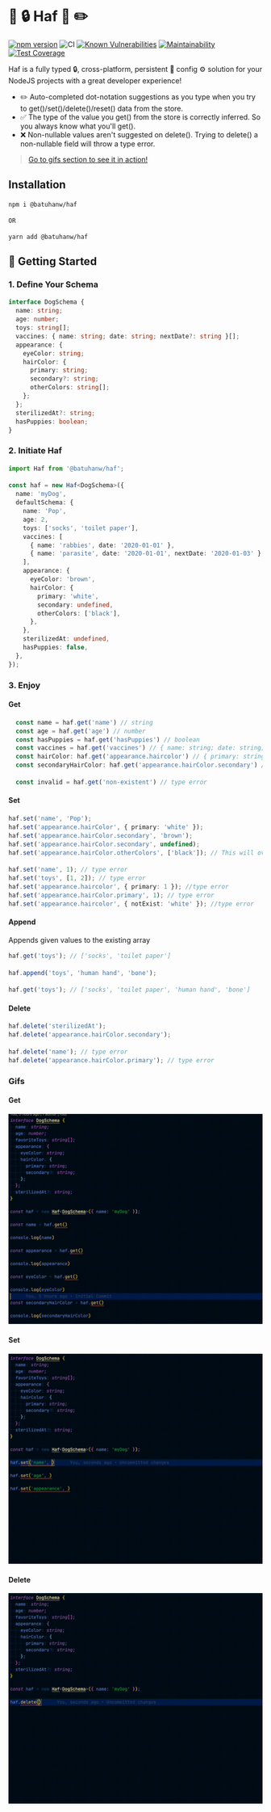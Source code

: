 # 🧠 🔒 Haf 🦺 ✏️

[![npm version](https://img.shields.io/npm/v/@batuhanw/haf.svg)](https://www.npmjs.com/package/@batuhanw/haf)
![CI](https://github.com/BatuhanW/haf/workflows/main/badge.svg)
[![Known Vulnerabilities](https://snyk.io/test/github/BatuhanW/haf/badge.svg?targetFile=package.json)](https://snyk.io/test/github/BatuhanW/haf?targetFile=package.json)
[![Maintainability](https://api.codeclimate.com/v1/badges/4315aa36678fe4181b77/maintainability)](https://codeclimate.com/github/BatuhanW/haf/maintainability)
[![Test Coverage](https://api.codeclimate.com/v1/badges/4315aa36678fe4181b77/test_coverage)](https://codeclimate.com/github/BatuhanW/haf/test_coverage)

Haf is a fully typed 🔒, cross-platform, persistent 💾 config ⚙️ solution for your NodeJS projects with a great developer experience!

- ✏️ Auto-completed dot-notation suggestions as you type when you try to get()/set()/delete()/reset() data from the store.
- ✅ The type of the value you get() from the store is correctly inferred. So you always know what you'll get().
- ❌ Non-nullable values aren't suggested on delete(). Trying to delete() a non-nullable field will throw a type error.

> [Go to gifs section to see it in action!](./README.md#Gifs)

## Installation

```
npm i @batuhanw/haf

OR

yarn add @batuhanw/haf
```

## 🏃 Getting Started

### 1. Define Your Schema

```typescript
interface DogSchema {
  name: string;
  age: number;
  toys: string[];
  vaccines: { name: string; date: string; nextDate?: string }[];
  appearance: {
    eyeColor: string;
    hairColor: {
      primary: string;
      secondary?: string;
      otherColors: string[];
    };
  };
  sterilizedAt?: string;
  hasPuppies: boolean;
}
```

### 2. Initiate Haf

```typescript
import Haf from '@batuhanw/haf';

const haf = new Haf<DogSchema>({
  name: 'myDog',
  defaultSchema: {
    name: 'Pop',
    age: 2,
    toys: ['socks', 'toilet paper'],
    vaccines: [
      { name: 'rabbies', date: '2020-01-01' },
      { name: 'parasite', date: '2020-01-01', nextDate: '2020-01-03' },
    ],
    appearance: {
      eyeColor: 'brown',
      hairColor: {
        primary: 'white',
        secondary: undefined,
        otherColors: ['black'],
      },
    },
    sterilizedAt: undefined,
    hasPuppies: false,
  },
});
```

### 3. Enjoy

#### Get

```typescript
  const name = haf.get('name') // string
  const age = haf.get('age') // number
  const hasPuppies = haf.get('hasPuppies') // boolean
  const vaccines = haf.get('vaccines') // { name: string; date: string; nextDate?: string }[]
  const hairColor: haf.get('appearance.haircolor') // { primary: string; secondary?: string, otherColors: string[] }
  const secondaryHairColor: haf.get('appearance.hairColor.secondary') // string | undefined

  const invalid = haf.get('non-existent') // type error
```

#### Set

```typescript
haf.set('name', 'Pop');
haf.set('appearance.hairColor', { primary: 'white' });
haf.set('appearance.hairColor.secondary', 'brown');
haf.set('appearance.hairColor.secondary', undefined);
haf.set('appearance.hairColor.otherColors', ['black']); // This will overwrite existing array

haf.set('name', 1); // type error
haf.set('toys', [1, 2]); // type error
haf.set('appearance.haircolor', { primary: 1 }); //type error
haf.set('appearance.hairColor.primary', 1); // type error
haf.set('appearance.haircolor', { notExist: 'white' }); //type error
```

#### Append

Appends given values to the existing array

```typescript
haf.get('toys'); // ['socks', 'toilet paper']

haf.append('toys', 'human hand', 'bone');

haf.get('toys'); // ['socks', 'toilet paper', 'human hand', 'bone']
```

#### Delete

```typescript
haf.delete('sterilizedAt');
haf.delete('appearance.hairColor.secondary');

haf.delete('name'); // type error
haf.delete('appearance.hairColor.primary'); // type error
```

### Gifs

#### Get

![](https://github.com/BatuhanW/Haf/blob/main/get.gif)

#### Set

![](https://github.com/BatuhanW/Haf/blob/main/set.gif)

#### Delete

![](https://github.com/BatuhanW/Haf/blob/main/delete.gif)
